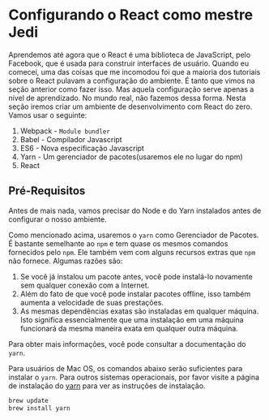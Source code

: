 # Configurando o React como mestre Jedi

Aprendemos até agora que o React é uma biblioteca de JavaScript, pelo Facebook, que é usada para construir interfaces de usuário. Quando eu comecei, uma das coisas que me incomodou foi que a maioria dos tutoriais sobre o React pulavam a configuração do ambiente. É tanto que vimos na seção anterior como fazer isso. Mas aquela configuração serve apenas a nível de aprendizado. No mundo real, não fazemos dessa forma. Nesta seção iremos criar um ambiente de desenvolvimento com React do zero. Vamos usar o seguinte:

1. Webpack - `Module bundler`
2. Babel - Compilador Javascript
3. ES6 - Nova especificação Javascript
4. Yarn - Um gerenciador de pacotes(usaremos ele no lugar do npm)
5. React

## Pré-Requisitos
Antes de mais nada, vamos precisar do Node e do Yarn instalados antes de configurar o nosso ambiente.

Como mencionado acima, usaremos o `yarn` como Gerenciador de Pacotes. É bastante semelhante ao `npm` e tem quase os mesmos comandos fornecidos pelo `npm`. Ele também vem com alguns recursos extras que `npm` não fornece. Algumas razões são:

1. Se você já instalou um pacote antes, você pode instalá-lo novamente sem qualquer conexão com a Internet.
2. Além do fato de que você pode instalar pacotes offline, isso também aumenta a velocidade de suas prestações.
3. As mesmas dependências exatas são instaladas em qualquer máquina. Isto significa essencialmente que uma instalação em uma máquina funcionará da mesma maneira exata em qualquer outra máquina.

Para obter mais informações, você pode consultar a documentação do `yarn`.

Para usuários de Mac OS, os comandos abaixo serão suficientes para instalar o `yarn`. Para outros sistemas operacionais, por favor visite a página de instalação do  [yarn](https://yarnpkg.com/en/docs/install#mac-tab) para ver as instruções de instalação.

```javascript
brew update
brew install yarn
```
